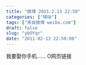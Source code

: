 ```yaml
---
title: "微博 2011.2.13 22:50"
categories: ["嘀咕"]
tags: ["来自微博 weibo.com"]
draft: false
slug: "ybOYqr"
date: "2011-02-13 22:50:00"
---
```


<p>我要娶你手机…… O网页链接 ​​​​</p>
